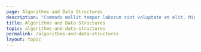 ```yaml
---
page: Algorithms and Data Structures
description: "Commodo mollit tempor laborum sint voluptate et elit. Minim nisi consequat proident mollit incididunt in et qui qui anim amet do. Deserunt anim laborum ipsum nostrud mollit nostrud excepteur aute."
title: Algorithms and Data Structures
topic: algorithms-and-data-structures
permalink: /algorithms-and-data-structures
layout: topic
---
```

